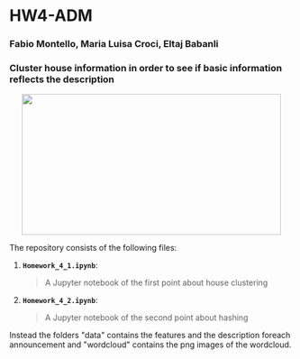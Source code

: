 # HW4-ADM

### Fabio Montello, Maria Luisa Croci, Eltaj Babanli

### Cluster house information in order to see if basic information reflects the description


<p align="center">
  <img width="460" height="250" src="https://www.rhemagroup.it/wp-content/uploads/2017/01/immobiliareit_logo.jpg">
</p>

The repository consists of the following files:
1. __`Homework_4_1.ipynb`__: 
     > A Jupyter notebook of the first point about house clustering
2. __`Homework_4_2.ipynb`__: 
     > A Jupyter notebook of the second point about hashing

Instead the folders "data" contains the features and the description foreach announcement and "wordcloud" contains the png images of the wordcloud.

    
